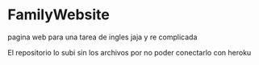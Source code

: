 # FamilyWebsite
pagina web para una tarea de ingles jaja y re complicada 

El repositorio lo subi sin los archivos por no poder conectarlo con heroku
